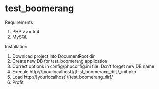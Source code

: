 # test_boomerang
Requirements
1. PHP v >= 5.4
2. MySQL

Installation
1. Download project into DocumentRoot dir
2. Create new DB for test_boomerang application
3. Correct options in config/phpconfig.ini file. Don't forget new DB name
4. Execute http://[yourlocalhost]/[test_boomerang_dir]/_init.php
5. Load http://[yourlocalhost]/[test_boomerang_dir]/
6. Profit
